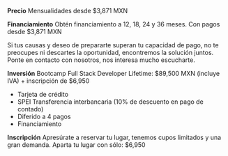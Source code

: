 __Precio__
Mensualidades desde $3,871 MXN 

__Financiamiento__
Obtén financiamiento a 12, 18, 24 y 36 meses. Con pagos desde $3,871 MXN

Si tus causas y deseo de prepararte superan tu capacidad de pago, no te preocupes ni descartes la oportunidad, encontremos la solución juntos. Ponte en contacto con nosotros, nos interesa mucho escucharte.

__Inversión__
Bootcamp Full Stack Developer Lifetime: $89,500 MXN (incluye IVA) + inscripción de $6,950

- Tarjeta de crédito
- SPEI Transferencia interbancaria (10% de descuento en pago de contado)
- Diferido a 4 pagos
- Financiamiento

__Inscripción__
Apresúrate a reservar tu lugar, tenemos cupos limitados y una gran demanda. 
Aparta tu lugar con sólo: $6,950